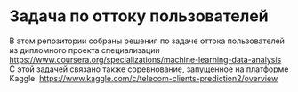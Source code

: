 # Задача по оттоку пользователей
В этом репозитории собраны решения по задаче оттока пользователей из дипломного проекта специализации https://www.coursera.org/specializations/machine-learning-data-analysis</br>
С этой задачей связано также соревнование, запущенное на платформе Kaggle: https://www.kaggle.com/c/telecom-clients-prediction2/overview</br>
